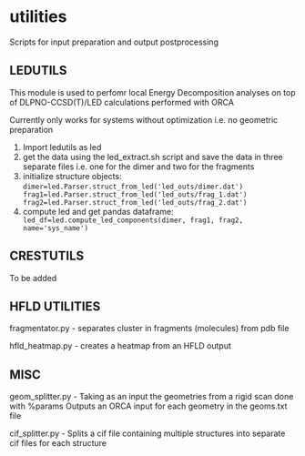 # utilities
Scripts for input preparation and output postprocessing


## LEDUTILS
This module is used to perfomr local Energy Decomposition analyses on top of DLPNO-CCSD(T)/LED calculations performed with ORCA

Currently only works for systems without optimization i.e. no geometric preparation

1) Import ledutils as led
2) get the data using the led_extract.sh script and save the data in three separate files i.e. one for the dimer and two for the fragments
3) initialize structure objects:
`dimer=led.Parser.struct_from_led('led_outs/dimer.dat')
frag1=led.Parser.struct_from_led('led_outs/frag_1.dat')
frag2=led.Parser.struct_from_led('led_outs/frag_2.dat')`
4) compute led and get pandas dataframe:
` led_df=led.compute_led_components(dimer, frag1, frag2, name='sys_name')`

## CRESTUTILS

To be added

## HFLD UTILITIES

fragmentator.py - separates cluster in fragments (molecules) from pdb file

hfld_heatmap.py - creates a heatmap from an HFLD output

## MISC

geom_splitter.py - Taking as an input the geometries from a rigid scan done with %params
                    Outputs an ORCA input for each geometry in the geoms.txt file

cif_splitter.py - Splits a cif file containing multiple structures into separate cif files for each structure
